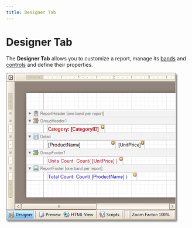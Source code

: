 ```yaml
---
title: Designer Tab
---
```

# Designer Tab
The **Designer Tab** allows you to customize a report, manage its [bands](../../../../../../interface-elements-for-desktop/articles/report-designer/report-designer-for-winforms/report-designer-reference/report-bands.md) and [controls](../../../../../../interface-elements-for-desktop/articles/report-designer/report-designer-for-winforms/report-designer-reference/report-controls.md) and define their properties.

![RD_Elements_DesignPanel](../../../../../images/Img8268.png)